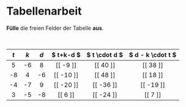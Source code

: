 <!--
version:  0.0.1

language: de

@style
input {
    text-align: center;
}
@end

formula: \carry   \textcolor{red}{\scriptsize #1}
formula: \digit   \rlap{\carry{#1}}\phantom{#2}#2
formula: \permil  \text{‰}

import: https://raw.githubusercontent.com/LiaTemplates/Tikz-Jax/main/README.md

script: https://cdn.jsdelivr.net/gh/LiaTemplates/Tikz-Jax@main/dist/index.js


tags: Tabelle, Parameter, Negative Zahlen, Vorrangsregeln, leicht, niedrig, Angeben

comment: Setze für die Parameter Werte ein und fülle alle Felder der Tabelle aus.

author: Martin Lommatzsch

-->




# Tabellenarbeit

**Fülle** die freien Felder der Tabelle **aus**.

<br>

<!-- data-type="none"
data-sortable="false" -->
|  $t$  |   $k$  |   $d$   |  $ t+k-d $  |  $ t \cdot d $ | $ d - k \cdot t $ |
| :---: | :----: | :-----: | :------:    | :----------:   | :-----------:     |
|  5    |   -6   |    8    | [[ -9  ]]   |   [[  40 ]]    |  [[ 38  ]]        |
|  -8   |   4    |    -6   | [[ -10 ]]   |   [[  48 ]]    |  [[ 18  ]]        |
|  -4   |   -7   |    9    | [[ -20 ]]   |   [[ -36 ]]    |  [[ -19 ]]        |
|   3   |   -5   |    -8   | [[ 6   ]]   |   [[ -24 ]]    |  [[ 7   ]]        |